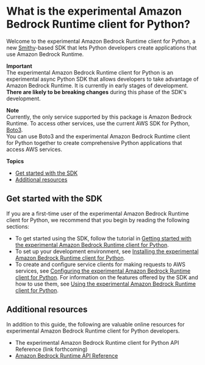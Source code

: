 # What is the experimental Amazon Bedrock Runtime client for Python?<a name="what-is-the-python-sdk"></a>

Welcome to the experimental Amazon Bedrock Runtime client for Python, a new [Smithy](https://smithy.io/)-based SDK that lets Python developers create applications that use Amazon Bedrock Runtime. 

**Important**  
The experimental Amazon Bedrock Runtime client for Python is an experimental async Python SDK that allows developers to take advantage of Amazon Bedrock Runtime. It is currently in early stages of development. **There are likely to be breaking changes** during this phase of the SDK's development.

**Note**  
Currently, the only service supported by this package is Amazon Bedrock Runtime. To access other services, use the current AWS SDK for Python, [Boto3](https://boto3.amazonaws.com/v1/documentation/api/latest/guide/index.html).  
You can use Boto3 and the experimental Amazon Bedrock Runtime client for Python together to create comprehensive Python applications that access AWS services.

**Topics**
+ [Get started with the SDK](#first-time-user)
+ [Additional resources](#additional-resources)

## Get started with the SDK<a name="first-time-user"></a>

If you are a first-time user of the experimental Amazon Bedrock Runtime client for Python, we recommend that you begin by reading the following sections:
+ To get started using the SDK, follow the tutorial in [Getting started with the experimental Amazon Bedrock Runtime client for Python](getting-started.md).
+ To set up your development environment, see [Installing the experimental Amazon Bedrock Runtime client for Python](installing.md).
+ To create and configure service clients for making requests to AWS services, see [Configuring the experimental Amazon Bedrock Runtime client for Python](configuring.md). For information on the features offered by the SDK and how to use them, see [Using the experimental Amazon Bedrock Runtime client for Python](using.md).

## Additional resources<a name="additional-resources"></a>

In addition to this guide, the following are valuable online resources for experimental Amazon Bedrock Runtime client for Python developers.
+ The experimental Amazon Bedrock Runtime client for Python API Reference (link forthcoming)
+ [Amazon Bedrock Runtime API Reference](https://docs.aws.amazon.com/bedrock/latest/APIReference/API_Operations_Amazon_Bedrock_Runtime.html)